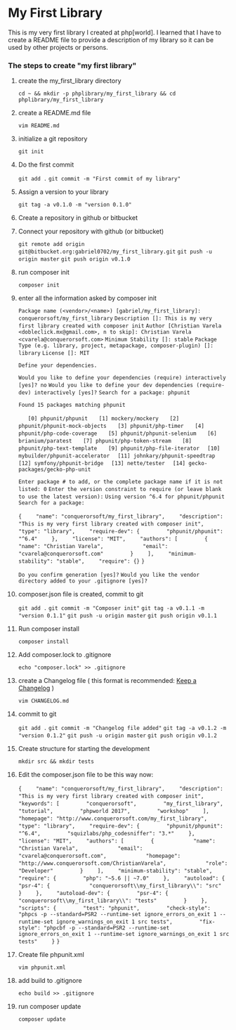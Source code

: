 # My First Library #

This is my very first library I created at php[world]. I learned that I have to create a README file to provide a description of my library so it can be used by other projects or persons.

### The steps to create "my first library" ###

1. create the my_first_library directory

    `cd ~ && mkdir -p phplibrary/my_first_library && cd phplibrary/my_first_library`

2. create a README.md file

    `vim README.md`

3. initialize a git repository

    `git init`

4. Do the first commit

    `git add .`
    `git commit -m "First commit of my library"`

5. Assign a version to your library

    `git tag -a v0.1.0 -m "version 0.1.0"`

6. Create a repository in github or bitbucket
7. Connect your repository with github (or bitbucket)

    `git remote add origin git@bitbucket.org:gabriel0702/my_first_library.git`
    `git push -u origin master`
    `git push origin v0.1.0`

8. run composer init

    `composer init`

9. enter all the information asked by composer init

    `Package name (<vendor>/<name>) [gabriel/my_first_library]: conquerorsoft/my_first_library`
    `Description []: This is my very first library created with composer init`
    `Author [Christian Varela <dobleclick.mx@gmail.com>, n to skip]: Christian Varela <cvarela@conquerorsoft.com>`
    `Minimum Stability []: stable`
    `Package Type (e.g. library, project, metapackage, composer-plugin) []: library`
    `License []: MIT`

    `Define your dependencies.`

    `Would you like to define your dependencies (require) interactively [yes]? no`
    `Would you like to define your dev dependencies (require-dev) interactively [yes]?`
    `Search for a package: phpunit`

    `Found 15 packages matching phpunit`

    `   [0] phpunit/phpunit`
    `   [1] mockery/mockery`
    `   [2] phpunit/phpunit-mock-objects`
    `   [3] phpunit/php-timer`
    `   [4] phpunit/php-code-coverage`
    `   [5] phpunit/phpunit-selenium`
    `   [6] brianium/paratest`
    `   [7] phpunit/php-token-stream`
    `   [8] phpunit/php-text-template`
    `   [9] phpunit/php-file-iterator`
    `  [10] mybuilder/phpunit-accelerator`
    `  [11] johnkary/phpunit-speedtrap`
    `  [12] symfony/phpunit-bridge`
    `  [13] nette/tester`
    `  [14] gecko-packages/gecko-php-unit`

    `Enter package # to add, or the complete package name if it is not listed: 0`
    `Enter the version constraint to require (or leave blank to use the latest version):`
    `Using version ^6.4 for phpunit/phpunit`
    `Search for a package:`

    `{`
    `    "name": "conquerorsoft/my_first_library",`
    `    "description": "This is my very first library created with composer init",`
    `    "type": "library",`
    `    "require-dev": {`
    `        "phpunit/phpunit": "^6.4"`
    `    },`
    `    "license": "MIT",`
    `    "authors": [`
    `        {`
    `            "name": "Christian Varela",`
    `            "email": "cvarela@conquerorsoft.com"`
    `        }`
    `    ],`
    `    "minimum-stability": "stable",`
    `    "require": {}`
    `}`

    `Do you confirm generation [yes]?`
    `Would you like the vendor directory added to your .gitignore [yes]?`

10. composer.json file is created, commit to git

    `git add .`
    `git commit -m "Composer init"`
    `git tag -a v0.1.1 -m "version 0.1.1"`
    `git push -u origin master`
    `git push origin v0.1.1`

11. Run composer install

    `composer install`

12. Add composer.lock to .gitignore

    `echo "composer.lock" >> .gitignore`

13. create a Changelog file ( this format is recommended: [Keep a Changelog](http://keepachangelog.com/en/1.0.0/) )

    `vim CHANGELOG.md`

14. commit to git

    `git add .`
    `git commit -m "Changelog file added"`
    `git tag -a v0.1.2 -m "version 0.1.2"`
    `git push -u origin master`
    `git push origin v0.1.2`

15. Create structure for starting the development

	`mkdir src && mkdir tests`

16. Edit the composer.json file to be this way now:

    `{`
    `    "name": "conquerorsoft/my_first_library",`
    `    "description": "This is my very first library created with composer init",`
    `    "keywords": [`
    `        "conquerorsoft",`
    `        "my_first_library",`
    `        "tutorial",`
    `        "phpworld 2017",`
    `        "workshop"`
    `    ],`
    `    "homepage": "http://www.conquerorsoft.com/my_first_library",`
    `    "type": "library",`
    `    "require-dev": {`
    `        "phpunit/phpunit": "^6.4",`
    `        "squizlabs/php_codesniffer": "3.*"`
    `    },`
    `    "license": "MIT",`
    `    "authors": [`
    `        {`
    `            "name": "Christian Varela",`
    `            "email": "cvarela@conquerorsoft.com",`
    `            "homepage": "http://www.conquerorsoft.com/ChristianVarela",`
    `            "role": "Developer"`
    `        }`
    `    ],`
    `    "minimum-stability": "stable",`
    `    "require": {`
    `        "php": "~5.6 || ~7.0"`
    `    },`
    `    "autoload": {`
    `        "psr-4": {`
    `            "conquerorsoft\\my_first_library\\": "src"`
    `        }`
    `    },`
    `    "autoload-dev": {`
    `        "psr-4": {`
    `            "conquerorsoft\\my_first_library\\": "tests"`
    `        }`
    `    },`
    `    "scripts": {`
    `        "test": "phpunit",`
    `        "check-style": "phpcs -p --standard=PSR2 --runtime-set ignore_errors_on_exit 1 --runtime-set ignore_warnings_on_exit 1 src tests",`
    `        "fix-style": "phpcbf -p --standard=PSR2 --runtime-set ignore_errors_on_exit 1 --runtime-set ignore_warnings_on_exit 1 src tests"`
    `    }`
    `}`

17. Create file phpunit.xml

	`vim phpunit.xml`

18.	add build to .gitignore

	`echo build >> .gitignore`

19. run composer update

	`composer update`

	